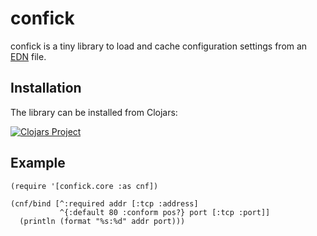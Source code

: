 # confick

confick is a tiny library to load and cache configuration settings from an [EDN](https://github.com/edn-format/edn) file.

## Installation

The library can be installed from Clojars:

[![Clojars Project](https://img.shields.io/clojars/v/de.dixieflatline/confick.svg?include_prereleases)](https://clojars.org/de.dixieflatline/confick)

## Example

	(require '[confick.core :as cnf])

	(cnf/bind [^:required addr [:tcp :address]
	           ^{:default 80 :conform pos?} port [:tcp :port]]
	  (println (format "%s:%d" addr port)))
